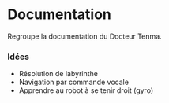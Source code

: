 # Documentation
Regroupe la documentation du Docteur Tenma.

### Idées

* Résolution de labyrinthe
* Navigation par commande vocale
* Apprendre au robot à se tenir droit (gyro)

